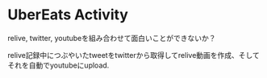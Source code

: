 # UberEats Activity

relive, twitter, youtubeを組み合わせて面白いことができないか？

relive記録中につぶやいたtweetをtwitterから取得してrelive動画を作成、そしてそれを自動でyoutubeにupload.


